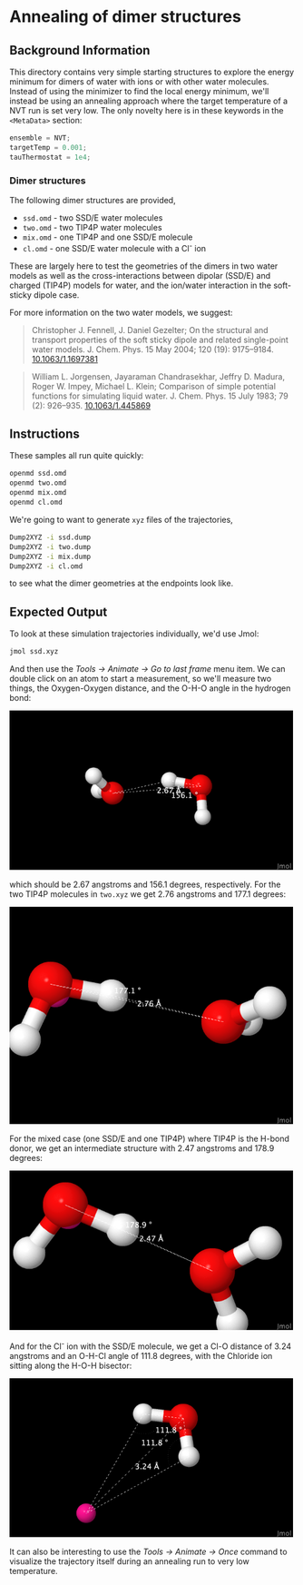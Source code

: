 # Annealing of dimer structures

## Background Information

This directory contains very simple starting structures to explore the 
energy minimum for dimers of water with ions or with other water
molecules. Instead of using the minimizer to find the local energy
minimum, we'll instead be using an annealing approach where the target 
temperature of a NVT run is set very low. The only novelty here is in these keywords in the `<MetaData>` section:
```C++
ensemble = NVT;
targetTemp = 0.001;
tauThermostat = 1e4;
```

### Dimer structures

The following dimer structures are provided,

+ `ssd.omd` - two SSD/E water molecules
+ `two.omd` - two TIP4P water molecules
+ `mix.omd` - one TIP4P and one SSD/E molecule 
+ `cl.omd` - one SSD/E water molecule with a Cl<sup>-</sup> ion

These are largely here to test the geometries of the dimers in two water 
models as well as the cross-interactions between dipolar (SSD/E) and 
charged (TIP4P) models for water, and the ion/water interaction in the 
soft-sticky dipole case.

For more information on the two water models, we suggest:

> Christopher J. Fennell, J. Daniel Gezelter; On the structural and transport properties of the soft sticky dipole and related single-point water models. J. Chem. Phys. 15 May 2004; 120 (19): 9175–9184. [10.1063/1.1697381](https://doi.org/10.1063/1.1697381)

> William L. Jorgensen, Jayaraman Chandrasekhar, Jeffry D. Madura, Roger W. Impey, Michael L. Klein; Comparison of simple potential functions for simulating liquid water. J. Chem. Phys. 15 July 1983; 79 (2): 926–935. [10.1063/1.445869](https://doi.org/10.1063/1.445869) 

## Instructions

These samples all run quite quickly:
```bash
openmd ssd.omd
openmd two.omd
openmd mix.omd
openmd cl.omd
```
We're going to want to generate `xyz` files of the trajectories, 
```bash
Dump2XYZ -i ssd.dump
Dump2XYZ -i two.dump
Dump2XYZ -i mix.dump
Dump2XYZ -i cl.omd
```
to see what the dimer geometries at the endpoints look like.

## Expected Output

To look at these simulation trajectories individually, we'd use Jmol:
```bash
jmol ssd.xyz
```
And then use the *Tools -> Animate -> Go to last frame* menu item. We can 
double click on an atom to start a measurement, so we'll measure two 
things, the Oxygen-Oxygen distance, and the O-H-O angle in the hydrogen 
bond:

<img src="../../figures/ssd.png" alt="image" width="500" height="auto">

which should be 2.67 angstroms and 156.1 degrees, respectively.  For the 
two TIP4P molecules in `two.xyz` we get 2.76 angstroms and 177.1 degrees:

<img src="../../figures/two.png" alt="image" width="500" height="auto">

For the mixed case (one SSD/E and one TIP4P) where TIP4P is the H-bond 
donor, we get an intermediate structure with 2.47 angstroms and 178.9 
degrees:

<img src="../../figures/mix.png" alt="image" width="500" height="auto">

And for the Cl<sup>-</sup> ion with the SSD/E molecule, we get a Cl-O 
distance of 3.24 angstroms and an O-H-Cl angle of 111.8 degrees, with the 
Chloride ion sitting along the H-O-H bisector:

<img src="../../figures/cl.png" alt="image" width="500" height="auto">

It can also be interesting to use the *Tools -> Animate -> Once* command 
to visualize the trajectory itself during an annealing run to very low 
temperature.
